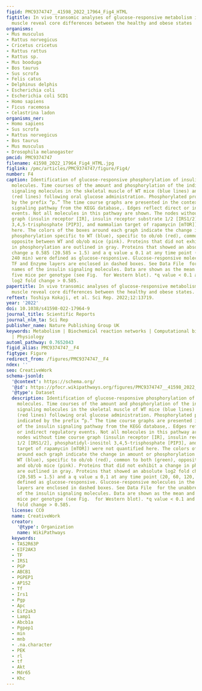 ```yaml
---
figid: PMC9374747__41598_2022_17964_Fig4_HTML
figtitle: In vivo transomic analyses of glucose-responsive metabolism in skeletal
  muscle reveal core differences between the healthy and obese states
organisms:
- Mus musculus
- Rattus norvegicus
- Cricetus cricetus
- Rattus rattus
- Rattus sp.
- Mus booduga
- Bos taurus
- Sus scrofa
- Felis catus
- Delphinus delphis
- Escherichia coli
- Escherichia coli SCD1
- Homo sapiens
- Ficus racemosa
- Celastrina ladon
organisms_ner:
- Homo sapiens
- Sus scrofa
- Rattus norvegicus
- Bos taurus
- Mus musculus
- Drosophila melanogaster
pmcid: PMC9374747
filename: 41598_2022_17964_Fig4_HTML.jpg
figlink: /pmc/articles/PMC9374747/figure/Fig4/
number: F4
caption: Identification of glucose-responsive phosphorylation of insulin signaling
  molecules. Time courses of the amount and phosphorylation of the indicated insulin
  signaling molecules in the skeletal muscle of WT mice (blue lines) and ob/ob mice
  (red lines) following oral glucose administration. Phosphorylated proteins are indicated
  by the prefix “p.” The time course graphs are presented in the context of the insulin
  signaling pathway from the KEGG database,. Edges reflect direct or indirect regulatory
  events. Not all molecules in this pathway are shown. The nodes without time course
  graph (insulin receptor [IR], insulin receptor substrate 1/2 [IRS1/2], phosphatidyl-inositol
  3,4,5-trisphosphate [PIP3], and mammalian target of rapamycin [mTOR]) were not quantified
  here. The colors of the boxes around each graph indicate the change in amount or
  phosphorylation specific to WT (blue), specific to ob/ob (red), common to both (green),
  opposite between WT and ob/ob mice (pink). Proteins that did not exhibit a change
  in phosphorylation are outlined in gray. Proteins that showed an absolute log2 fold
  change ≥ 0.585 (20.585 = 1.5) and a q value ≤ 0.1 at any time point (20, 60, 120,
  240 min) were defined as glucose-responsive. Glucose-responsive molecules in the
  TF and Enzyme layers are enclosed in dashed boxes. See Data File  for the unabbreviated
  names of the insulin signaling molecules. Data are shown as the mean and SEM of
  five mice per genotype (see Fig.  for Western blot). *q value < 0.1 and absolute
  log2 fold change > 0.585.
papertitle: In vivo transomic analyses of glucose-responsive metabolism in skeletal
  muscle reveal core differences between the healthy and obese states.
reftext: Toshiya Kokaji, et al. Sci Rep. 2022;12:13719.
year: '2022'
doi: 10.1038/s41598-022-17964-9
journal_title: Scientific Reports
journal_nlm_ta: Sci Rep
publisher_name: Nature Publishing Group UK
keywords: Metabolism | Biochemical reaction networks | Computational biology and bioinformatics
  | Physiology
automl_pathway: 0.7652043
figid_alias: PMC9374747__F4
figtype: Figure
redirect_from: /figures/PMC9374747__F4
ndex: ''
seo: CreativeWork
schema-jsonld:
  '@context': https://schema.org/
  '@id': https://pfocr.wikipathways.org/figures/PMC9374747__41598_2022_17964_Fig4_HTML.html
  '@type': Dataset
  description: Identification of glucose-responsive phosphorylation of insulin signaling
    molecules. Time courses of the amount and phosphorylation of the indicated insulin
    signaling molecules in the skeletal muscle of WT mice (blue lines) and ob/ob mice
    (red lines) following oral glucose administration. Phosphorylated proteins are
    indicated by the prefix “p.” The time course graphs are presented in the context
    of the insulin signaling pathway from the KEGG database,. Edges reflect direct
    or indirect regulatory events. Not all molecules in this pathway are shown. The
    nodes without time course graph (insulin receptor [IR], insulin receptor substrate
    1/2 [IRS1/2], phosphatidyl-inositol 3,4,5-trisphosphate [PIP3], and mammalian
    target of rapamycin [mTOR]) were not quantified here. The colors of the boxes
    around each graph indicate the change in amount or phosphorylation specific to
    WT (blue), specific to ob/ob (red), common to both (green), opposite between WT
    and ob/ob mice (pink). Proteins that did not exhibit a change in phosphorylation
    are outlined in gray. Proteins that showed an absolute log2 fold change ≥ 0.585
    (20.585 = 1.5) and a q value ≤ 0.1 at any time point (20, 60, 120, 240 min) were
    defined as glucose-responsive. Glucose-responsive molecules in the TF and Enzyme
    layers are enclosed in dashed boxes. See Data File  for the unabbreviated names
    of the insulin signaling molecules. Data are shown as the mean and SEM of five
    mice per genotype (see Fig.  for Western blot). *q value < 0.1 and absolute log2
    fold change > 0.585.
  license: CC0
  name: CreativeWork
  creator:
    '@type': Organization
    name: WikiPathways
  keywords:
  - TAS2R63P
  - EIF2AK3
  - TF
  - IRS1
  - PGP
  - ABCB1
  - PGPEP1
  - AP1S2
  - Tf
  - Irs1
  - Pgp
  - Apc
  - Eif2ak3
  - Lamp1
  - Abcb1a
  - Pgpep1
  - min
  - mnb
  - .na.character
  - PEK
  - rl
  - tf
  - Akt
  - Mdr65
  - Khc
---
```

